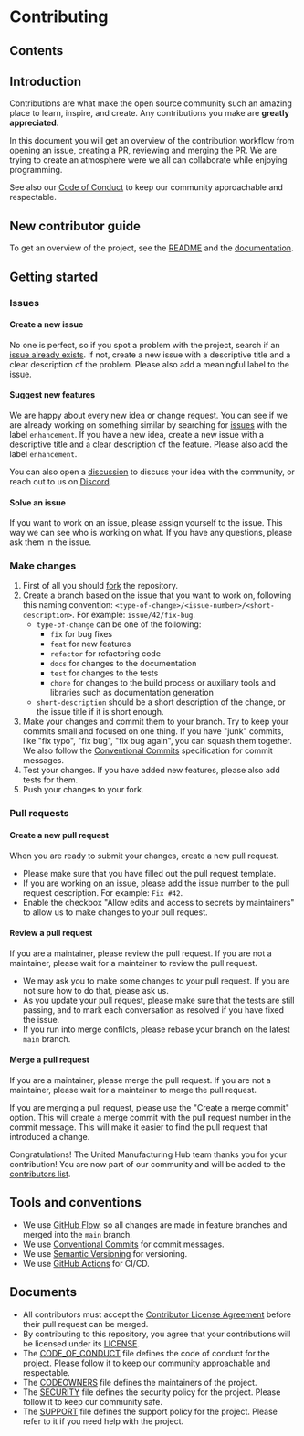 # Contributing

## Contents

## Introduction

Contributions are what make the open source community such an amazing place to learn, inspire, and create. Any contributions you make are **greatly appreciated**.

In this document you will get an overview of the contribution workflow from opening an issue, creating a PR, reviewing and merging the PR. We are trying to create an atmosphere were we all can collaborate while enjoying programming.

See also our [Code of Conduct](CODE_OF_CONDUCT.md) to keep our community approachable and respectable.

## New contributor guide

To get an overview of the project, see the [README](../README.md) and the [documentation][documentation].

## Getting started

### Issues

#### Create a new issue

No one is perfect, so if you spot a problem with the project, search if an [issue already exists][issues]. If not, create a new issue with a descriptive title and a clear description of the problem. Please also add a meaningful label to the issue.

#### Suggest new features

We are happy about every new idea or change request. You can see if we are already working on something similar by searching for [issues][issues] with the label `enhancement`. If you have a new idea, create a new issue with a descriptive title and a clear description of the feature. Please also add the label `enhancement`.

You can also open a [discussion][discussions] to discuss your idea with the community, or reach out to us on [Discord][discord].

#### Solve an issue

If you want to work on an issue, please assign yourself to the issue. This way we can see who is working on what. If you have any questions, please ask them in the issue.

### Make changes

1. First of all you should [fork][fork] the repository.
2. Create a branch based on the issue that you want to work on, following this naming convention:
   `<type-of-change>/<issue-number>/<short-description>`. For example: `issue/42/fix-bug`.
   - `type-of-change` can be one of the following:
     - `fix` for bug fixes
     - `feat` for new features
     - `refactor` for refactoring code
     - `docs` for changes to the documentation
     - `test` for changes to the tests
     - `chore` for changes to the build process or auxiliary tools and libraries such as documentation generation
   - `short-description` should be a short description of the change, or the issue title if it is short enough.
3. Make your changes and commit them to your branch. Try to keep your commits small and focused on one thing. If you have "junk" commits, like "fix typo", "fix bug", "fix bug again", you can squash them together.
    We also follow the [Conventional Commits](https://www.conventionalcommits.org/en/v1.0.0/) specification for commit messages.
4. Test your changes. If you have added new features, please also add tests for them.
5. Push your changes to your fork.

### Pull requests

#### Create a new pull request

When you are ready to submit your changes, create a new pull request.

- Please make sure that you have filled out the pull request template.
- If you are working on an issue, please add the issue number to the pull request description. For example: `Fix #42`.
- Enable the checkbox "Allow edits and access to secrets by maintainers" to allow us to make changes to your pull request.

#### Review a pull request

If you are a maintainer, please review the pull request. If you are not a maintainer, please wait for a maintainer to review the pull request.

- We may ask you to make some changes to your pull request. If you are not sure how to do that, please ask us.
- As you update your pull request, please make sure that the tests are still passing, and to mark each conversation as resolved if you have fixed the issue.
- If you run into merge confilcts, please rebase your branch on the latest `main` branch.

#### Merge a pull request

If you are a maintainer, please merge the pull request. If you are not a maintainer, please wait for a maintainer to merge the pull request.

If you are merging a pull request, please use the "Create a merge commit" option. This will create a merge commit with the pull request number in the commit message. This will make it easier to find the pull request that introduced a change.

Congratulations! The United Manufacturing Hub team thanks you for your contribution! You are now part of our community and will be added to the [contributors list][contributors].

## Tools and conventions

- We use [GitHub Flow](https://guides.github.com/introduction/flow/), so all changes are made in feature branches and merged into the `main` branch.
- We use [Conventional Commits](https://www.conventionalcommits.org/en/v1.0.0/) for commit messages.
- We use [Semantic Versioning](https://semver.org/) for versioning.
- We use [GitHub Actions](https://github.com/united-manufacturing-hub/sensorconnect-mock/actions) for CI/CD.

## Documents

- All contributors must accept the [Contributor License Agreement](CONTRIBUTOR_LICENSE_AGREEMENT_INDIVIDUAL.md) before their pull request can be merged.
- By contributing to this repository, you agree that your contributions will be licensed under its [LICENSE](LICENSE).
- The [CODE_OF_CONDUCT](CODE_OF_CONDUCT.md) file defines the code of conduct for the project. Please follow it to keep our community approachable and respectable.
- The [CODEOWNERS](CODEOWNERS) file defines the maintainers of the project.
- The [SECURITY](SECURITY.md) file defines the security policy for the project. Please follow it to keep our community safe.
- The [SUPPORT](SUPPORT.md) file defines the support policy for the project. Please refer to it if you need help with the project.

<!-- definitions -->

[discussions]: https://github.com/united-manufacturing-hub/sensorconnect-mock/discussions

[issues]: https://github.com/united-manufacturing-hub/sensorconnect-mock/issues

[fork]: https://github.com/united-manufacturing-hub/sensorconnect-mock/fork

[contributors]: https://github.com/united-manufacturing-hub/sensorconnect-mock/graphs/contributors

[discord]: https://discord.com/invite/F9mqkZnm9d

[documentation]: https://learn.umh.app/
